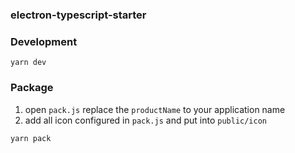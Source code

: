 ### electron-typescript-starter

### Development

```
yarn dev
```

### Package

1. open `pack.js` replace the `productName` to your application name
2. add all icon configured in `pack.js` and put into `public/icon`

```
yarn pack
```

